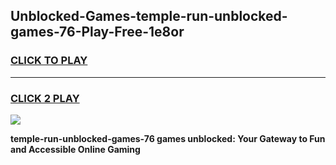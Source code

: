 
## Unblocked-Games-temple-run-unblocked-games-76-Play-Free-1e8or
<h3>
<a href="https://premium76.site?title=temple-run-unblocked-games-76&ref=17A">CLICK TO PLAY</a></h3>
<hr>

<h3>
<a href="https://premium76.site?title=temple-run-unblocked-games-76&ref=17A">CLICK 2 PLAY</a>
  
</h3>

<a href="https://premium76.site?title=temple-run-unblocked-games-76&ref=17A"><img src="https://clearcache.store/games.png"></a>


**temple-run-unblocked-games-76 games unblocked: Your Gateway to Fun and Accessible Online Gaming**
